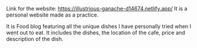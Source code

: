 Link for the website: https://illustrious-ganache-d14674.netlify.app/
It is a personal website made as a practice.

It is Food blog featuring all the unique dishes I have personally tried when I went out to eat. It includes the dishes, the location of the cafe, price and description of the dish.
